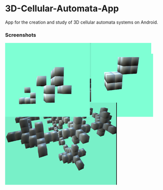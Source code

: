# 3D-Cellular-Automata-App
App for the creation and study of 3D cellular automata systems on Android.

### Screenshots
<div style="position:relative">
  <img src="modulus.PNG" style="position:absolute; top=0px; left=0px"></img>
  <img src="glider.PNG" style="position:relative"></img>
  <img src="cubeblinker1.PNG" style="position:absolute; top=10px; left=0px"></img>
  <img src="cubeblinker2.PNG" sstyle="position:relative; top=100px; left=0px"></img>
</div>
<br>

##### Coming soon to Google Play!
